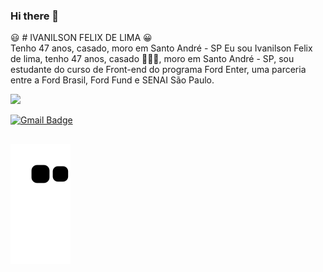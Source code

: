 ### Hi there 👋
:smiley: # IVANILSON FELIX DE LIMA :grinning: <br>
Tenho 47 anos, casado, moro em Santo André - SP
Eu sou Ivanilson Felix de lima, tenho 47 anos, casado :family_woman_woman_girl:, moro em Santo André - SP,  sou estudante do curso de Front-end do programa Ford Enter, uma parceria entre a Ford Brasil, Ford Fund e SENAI São Paulo.

<img src ="https://www.madeinweb.com.br/wp-content/uploads/2019/01/qual-e-a-diferenca-entre-o-aplicativo-e-o-web-app-3-1.jpg" width = "20%">

[![Gmail Badge](https://img.shields.io/badge/-Gmail-red?style=square&logo=Gmail&logoColor=white&link=mailto:nil05ster@gmail.com)](mailto:nil05ster@gmail.com)


  ##
![Snake animation](https://github.com/rick-png/rick-png/blob/output/github-contribution-grid-snake.svg)

